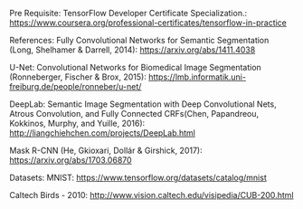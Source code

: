 Pre Requisite: TensorFlow Developer Certificate Specialization.: https://www.coursera.org/professional-certificates/tensorflow-in-practice

References: Fully Convolutional Networks for Semantic Segmentation (Long, Shelhamer & Darrell, 2014): https://arxiv.org/abs/1411.4038

U-Net: Convolutional Networks for Biomedical Image Segmentation (Ronneberger, Fischer & Brox, 2015): https://lmb.informatik.uni-freiburg.de/people/ronneber/u-net/

DeepLab: Semantic Image Segmentation with Deep Convolutional Nets, Atrous Convolution, and Fully Connected CRFs(Chen, Papandreou, Kokkinos, Murphy, and Yuille, 2016): http://liangchiehchen.com/projects/DeepLab.html

Mask R-CNN (He, Gkioxari, Dollár & Girshick, 2017): https://arxiv.org/abs/1703.06870

Datasets: MNIST: https://www.tensorflow.org/datasets/catalog/mnist

Caltech Birds - 2010: http://www.vision.caltech.edu/visipedia/CUB-200.html
